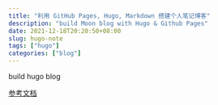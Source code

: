 ```yaml
---
title: "利用 GitHub Pages, Hugo, Markdown 搭建个人笔记博客"
description: "build Moon blog with Hugo & Github Pages"
date: 2021-12-18T20:20:50+08:00
slug: hugo-note
tags: ["hugo"]
categories: ["blog"]
---
```


build hugo blog

[参考文档](https://xyslion.github.io/notes/hugo-note/)
